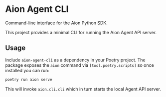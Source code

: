 # Aion Agent CLI

Command-line interface for the Aion Python SDK.

This project provides a minimal CLI for running the Aion Agent API server.

## Usage

Include ``aion-agent-cli`` as a dependency in your Poetry project. The
package exposes the ``aion`` command via ``[tool.poetry.scripts]`` so once
installed you can run:

```bash
poetry run aion serve
```

This will invoke ``aion.cli.cli`` which in turn starts the local Agent
API server.
